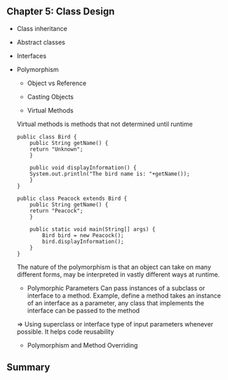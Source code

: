  ## Chapter 5: Class Design

  - Class inheritance
  - Abstract classes
  - Interfaces
  - Polymorphism

    - Object vs Reference

    - Casting Objects	

    - Virtual Methods

	Virtual methods is methods that not determined until runtime

	```
	public class Bird {
		public String getName() {
		return "Unknown"; 
		}

		public void displayInformation() { 
		System.out.println("The bird name is: "+getName());
		}
	}

	public class Peacock extends Bird { 
		public String getName() {
		return "Peacock"; 
		}

		public static void main(String[] args) { 
			Bird bird = new Peacock(); 
			bird.displayInformation();
		} 
	}
	```

	The nature of the polymorphism is that an object can take on many different forms, may be interpreted in vastly different ways at runtime.

    - Polymorphic Parameters 
	Can pass instances of a subclass or interface to a method. Example, define a method takes an instance of an interface as a parameter, any class that implements the interface can be passed to the method

	=> Using superclass or interface type of input parameters whenever possible. It helps code reusability

    - Polymorphism and Method Overriding 
	

## Summary 
